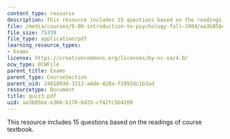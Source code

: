 ```yaml
---
content_type: resource
description: This resource includes 15 questions based on the readings of course textbook.
file: /media/courses/9-00-introduction-to-psychology-fall-2004/aa3b856ee366b1706d33cf42fc5b4209_quiz3.pdf
file_size: 75339
file_type: application/pdf
learning_resource_types:
- Exams
license: https://creativecommons.org/licenses/by-nc-sa/4.0/
ocw_type: OCWFile
parent_title: Exams
parent_type: CourseSection
parent_uid: 2481893d-3213-a4de-428a-f1993dc1b3ad
resourcetype: Document
title: quiz3.pdf
uid: aa3b856e-e366-b170-6d33-cf42fc5b4209
---
```

This resource includes 15 questions based on the readings of course textbook.